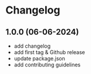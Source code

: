 # Changelog

## 1.0.0 (06-06-2024)

- add changelog
- add first tag & Github release
- update package.json
- add contributing guidelines
